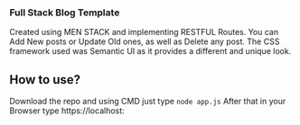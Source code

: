 ### Full Stack Blog Template
Created using MEN STACK and implementing RESTFUL Routes. You can Add New posts or Update Old ones, as well as Delete any post.
The CSS framework used was Semantic UI as it provides a different and unique look.

## How to use?
Download the repo and using CMD just type 
    `node app.js`
After that in your Browser type
  https://localhost:<PORT NUMBER>
